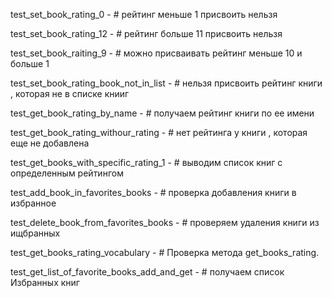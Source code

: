 test_set_book_rating_0 - # рейтинг меньше 1 присвоить нельзя

test_set_book_rating_12 - # рейтинг больше 11 присвоить нельзя

test_set_book_raiting_9 - # можно присваивать рейтинг меньше 10 и больше 1

test_set_book_rating_book_not_in_list - # нельзя присвоить рейтинг книги , которая не в списке книиг

test_get_book_rating_by_name - # получаем рейтинг книги по ее имени

test_get_book_rating_withour_rating - # нет рейтинга у книги , которая еще не добавлена

test_get_books_with_specific_rating_1 - # выводим список книг с определенным рейтингом

test_add_book_in_favorites_books - # проверка добавления книги в избранное

test_delete_book_from_favorites_books - # проверяем удаления книги из ищбранных

test_get_books_rating_vocabulary - # Проверка метода get_books_rating.

test_get_list_of_favorite_books_add_and_get - # получаем список Избранных книг
